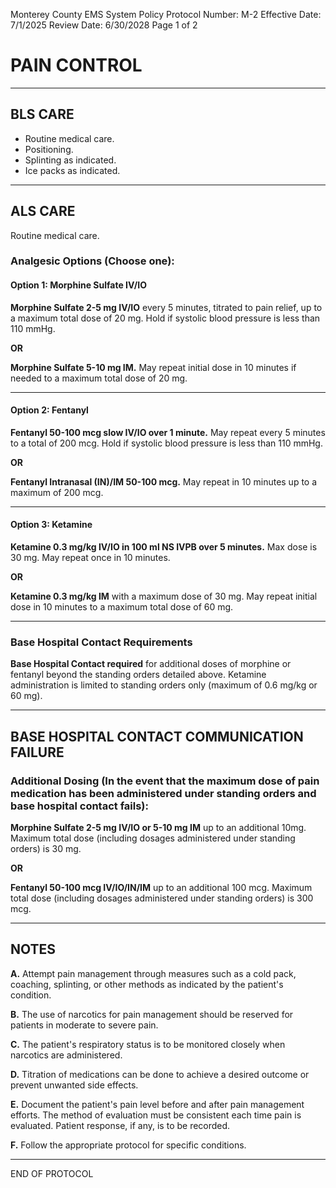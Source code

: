 Monterey County EMS System Policy
Protocol Number: M-2
Effective Date: 7/1/2025
Review Date: 6/30/2028
Page 1 of 2

# PAIN CONTROL

---

## BLS CARE

- Routine medical care.
- Positioning.
- Splinting as indicated.
- Ice packs as indicated.

---

## ALS CARE

Routine medical care.

### Analgesic Options (Choose one):

#### Option 1: Morphine Sulfate IV/IO

**Morphine Sulfate 2-5 mg IV/IO** every 5 minutes, titrated to pain relief, up to a maximum total dose of 20 mg. Hold if systolic blood pressure is less than 110 mmHg.

**OR**

**Morphine Sulfate 5-10 mg IM.** May repeat initial dose in 10 minutes if needed to a maximum total dose of 20 mg.

---

#### Option 2: Fentanyl

**Fentanyl 50-100 mcg slow IV/IO over 1 minute.** May repeat every 5 minutes to a total of 200 mcg. Hold if systolic blood pressure is less than 110 mmHg.

**OR**

**Fentanyl Intranasal (IN)/IM 50-100 mcg.** May repeat in 10 minutes up to a maximum of 200 mcg.

---

#### Option 3: Ketamine

**Ketamine 0.3 mg/kg IV/IO in 100 ml NS IVPB over 5 minutes.** Max dose is 30 mg. May repeat once in 10 minutes.

**OR**

**Ketamine 0.3 mg/kg IM** with a maximum dose of 30 mg. May repeat initial dose in 10 minutes to a maximum total dose of 60 mg.

---

### Base Hospital Contact Requirements

**Base Hospital Contact required** for additional doses of morphine or fentanyl beyond the standing orders detailed above. Ketamine administration is limited to standing orders only (maximum of 0.6 mg/kg or 60 mg).

---

## BASE HOSPITAL CONTACT COMMUNICATION FAILURE

### Additional Dosing (In the event that the maximum dose of pain medication has been administered under standing orders and base hospital contact fails):

**Morphine Sulfate 2-5 mg IV/IO or 5-10 mg IM** up to an additional 10mg. Maximum total dose (including dosages administered under standing orders) is 30 mg.

**OR**

**Fentanyl 50-100 mcg IV/IO/IN/IM** up to an additional 100 mcg. Maximum total dose (including dosages administered under standing orders) is 300 mcg.

---

## NOTES

**A.** Attempt pain management through measures such as a cold pack, coaching, splinting, or other methods as indicated by the patient's condition.

**B.** The use of narcotics for pain management should be reserved for patients in moderate to severe pain.

**C.** The patient's respiratory status is to be monitored closely when narcotics are administered.

**D.** Titration of medications can be done to achieve a desired outcome or prevent unwanted side effects.

**E.** Document the patient's pain level before and after pain management efforts. The method of evaluation must be consistent each time pain is evaluated. Patient response, if any, is to be recorded.

**F.** Follow the appropriate protocol for specific conditions.

---

END OF PROTOCOL

